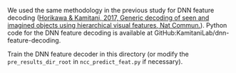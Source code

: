 We used the same methodology in the previous study for DNN feature decoding ([Horikawa & Kamitani, 2017, Generic decoding of seen and imagined objects using hierarchical visual features, Nat Commun.](https://www.nature.com/articles/ncomms15037)). Python code for the DNN feature decoding is available at GitHub:KamitaniLab/dnn-feature-decoding.  

Train the DNN feature decoder in this directory (or modify the `pre_results_dir_root` in `ncc_predict_feat.py` if necessary). 
